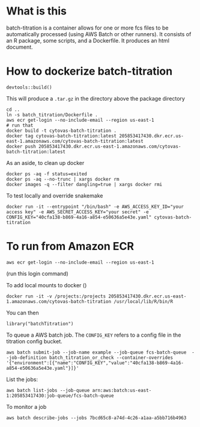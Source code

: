 # What is this
batch-titration is a container allows for one or more fcs files to be automatically processed (using AWS Batch or other runners). It consists of an R package, some scripts, and a Dockerfile. It produces an html document.

# How to dockerize batch-titration
```
devtools::build()
```
This will produce a `.tar.gz` in the directory above the package directory
```
cd ..
ln -s batch_titration/Dockerfile .
aws ecr get-login --no-include-email --region us-east-1
# run that
docker build -t cytovas-batch-titration .
docker tag cytovas-batch-titration:latest 205853417430.dkr.ecr.us-east-1.amazonaws.com/cytovas-batch-titration:latest
docker push 205853417430.dkr.ecr.us-east-1.amazonaws.com/cytovas-batch-titration:latest
```

As an aside, to clean up docker
```
docker ps -aq -f status=exited
docker ps -aq --no-trunc | xargs docker rm
docker images -q --filter dangling=true | xargs docker rmi
```

To test locally and override snakemake
```
docker run -it --entrypoint "/bin/bash" -e AWS_ACCESS_KEY_ID="your access key" -e AWS_SECRET_ACCESS_KEY="your secret" -e CONFIG_KEY="40cfa138-b869-4a16-a854-e50636a5e43e.yaml" cytovas-batch-titration
```

# To run from Amazon ECR
```
aws ecr get-login --no-include-email --region us-east-1
```
(run this login command)

To add local mounts to docker ()
```
docker run -it -v /projects:/projects 205853417430.dkr.ecr.us-east-1.amazonaws.com/cytovas-batch-titration /usr/local/lib/R/bin/R 
```
You can then
```
library("batchTitration")
```

To queue a AWS batch job. The `CONFIG_KEY` refers to a config file in the titration config bucket.
```
aws batch submit-job --job-name example --job-queue fcs-batch-queue  --job-definition batch_titration_or_check --container-overrides '{"environment":[{"name":"CONFIG_KEY","value":"40cfa138-b869-4a16-a854-e50636a5e43e.yaml"}]}'
```

List the jobs:
```
aws batch list-jobs --job-queue arn:aws:batch:us-east-1:205853417430:job-queue/fcs-batch-queue
```

To monitor a job
```
aws batch describe-jobs --jobs 7bcd65c8-a74d-4c26-a1aa-a5bb716b4963
```
